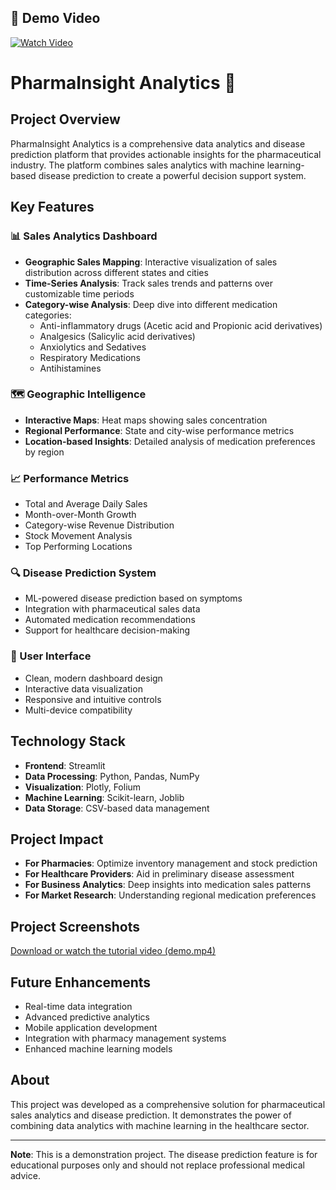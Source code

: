 ## 🎥 Demo Video
[![Watch Video](https://res.cloudinary.com/dgnn8qodn/video/upload/v1/hnjt2ekfoyguginqurcd.jpg)](https://res.cloudinary.com/dgnn8qodn/video/upload/v1/hnjt2ekfoyguginqurcd.mp4)



# PharmaInsight Analytics 🏥

## Project Overview
PharmaInsight Analytics is a comprehensive data analytics and disease prediction platform that provides actionable insights for the pharmaceutical industry. The platform combines sales analytics with machine learning-based disease prediction to create a powerful decision support system.

## Key Features

### 📊 Sales Analytics Dashboard
- **Geographic Sales Mapping**: Interactive visualization of sales distribution across different states and cities
- **Time-Series Analysis**: Track sales trends and patterns over customizable time periods
- **Category-wise Analysis**: Deep dive into different medication categories:
  - Anti-inflammatory drugs (Acetic acid and Propionic acid derivatives)
  - Analgesics (Salicylic acid derivatives)
  - Anxiolytics and Sedatives
  - Respiratory Medications
  - Antihistamines

### 🗺️ Geographic Intelligence
- **Interactive Maps**: Heat maps showing sales concentration
- **Regional Performance**: State and city-wise performance metrics
- **Location-based Insights**: Detailed analysis of medication preferences by region

### 📈 Performance Metrics
- Total and Average Daily Sales
- Month-over-Month Growth
- Category-wise Revenue Distribution
- Stock Movement Analysis
- Top Performing Locations

### 🔍 Disease Prediction System
- ML-powered disease prediction based on symptoms
- Integration with pharmaceutical sales data
- Automated medication recommendations
- Support for healthcare decision-making

### 📱 User Interface
- Clean, modern dashboard design
- Interactive data visualization
- Responsive and intuitive controls
- Multi-device compatibility

## Technology Stack
- **Frontend**: Streamlit
- **Data Processing**: Python, Pandas, NumPy
- **Visualization**: Plotly, Folium
- **Machine Learning**: Scikit-learn, Joblib
- **Data Storage**: CSV-based data management

## Project Impact
- **For Pharmacies**: Optimize inventory management and stock prediction
- **For Healthcare Providers**: Aid in preliminary disease assessment
- **For Business Analytics**: Deep insights into medication sales patterns
- **For Market Research**: Understanding regional medication preferences

## Project Screenshots
[Download or watch the tutorial video (demo.mp4)](demo.mp4)

## Future Enhancements
- Real-time data integration
- Advanced predictive analytics
- Mobile application development
- Integration with pharmacy management systems
- Enhanced machine learning models

## About
This project was developed as a comprehensive solution for pharmaceutical sales analytics and disease prediction. It demonstrates the power of combining data analytics with machine learning in the healthcare sector.

---
**Note**: This is a demonstration project. The disease prediction feature is for educational purposes only and should not replace professional medical advice.
